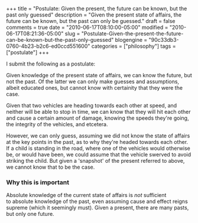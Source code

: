 +++
title = "Postulate: Given the present, the future can be known, but the past only guessed"
description = "Given the present state of affairs, the future can be known, but the past can only be guessed."
draft = false
comments = true
date = "2010-06-17T08:10:00-05:00"
modified = "2010-06-17T08:21:36-05:00"
slug = "Postulate-Given-the-present-the-future-can-be-known-but-the-past-only-guessed"
blogengine = "90c33db3-0760-4b23-b2c6-ed0ccd551600"
categories = ["philosophy"]
tags = ["postulate"]
+++

<p>I submit the following as a postulate:</p>
<p>Given knowledge of the present state of affairs, we can know the future, but not the past. Of the latter we can only make guesses and assumptions, albeit educated ones, but cannot know with certainity that they were the case.</p>
<p>Given that two vehicles are heading towards each other at speed, and neither will be able to stop in time, we can know that they will hit each other and cause a certain amount of damage, knowing the speeds they're going, the integrity of the vehicles, and etcetera.</p>
<p>However, we can only guess, assuming we did not know the state of affairs at the key points in the past, as to why they're headed towards each other. If a child is standing in the road, where one of the vehicles would otherwise be, or would have been, we could assume that the vehicle swerved to avoid striking the child. But given a 'snapshot' of the present referred to above, we cannot know that to be the case.</p>
<h3>Why this is important</h3>
<p>Absolute knowledge of the current state of affairs is <em>not</em> sufficient to&nbsp;absolute knowledge of the past, even assuming cause and effect reigns supreme (which it seemingly must). Given a present, there are many pasts, but only one future.</p>
